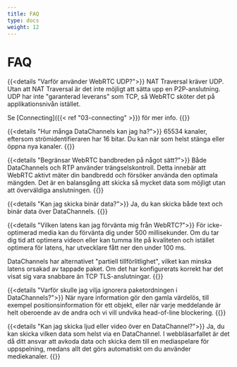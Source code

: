 ```yaml
---
title: FAQ
type: docs
weight: 12
---
```


# FAQ

{{<details "Varför använder WebRTC UDP?">}}
NAT Traversal kräver UDP. Utan att NAT Traversal är det inte möjligt att sätta upp en P2P-anslutning. UDP har inte "garanterad leverans" som TCP, så WebRTC sköter det på
applikationsnivån istället.

Se [Connecting]({{< ref "03-connecting" >}}) för mer info.
{{</details>}}

{{<details "Hur många DataChannels kan jag ha?">}}
65534 kanaler, eftersom strömidentifieraren har 16 bitar. Du kan när som helst stänga eller öppna nya kanaler.
{{</details>}}

{{<details "Begränsar WebRTC bandbreden på något sätt?">}}
Både DataChannels och RTP använder trängselskontroll. Detta innebär att WebRTC aktivt mäter 
din bandbredd och försöker använda den optimala mängden. Det är en balansgång att skicka så mycket data som möjligt
utan att överväldiga anslutningen.
{{</details>}}

{{<details "Kan jag skicka binär data?">}}
Ja, du kan skicka både text och binär data över DataChannels.
{{</details>}}

{{<details "Vilken latens kan jag förvänta mig från WebRTC?">}}
För icke-optimerad media kan du förvänta dig under 500 millisekunder. Om du tar dig tid att optimera videon eller kan tumma lite på kvaliteten
och istället optimera för latens, har utvecklare fått ner den under 100 ms.

DataChannels har alternativet "partiell tillförlitlighet", vilket kan minska latens orsakad av
tappade paket. Om det har konfigurerats korrekt har det visat sig vara snabbare än TCP TLS-anslutningar.
{{</details>}}

{{<details "Varför skulle jag vilja ignorera paketordningen i DataChannels?">}}
När nyare information gör den gamla värdelös, till exempel positionsinformation för ett
objekt, eller när varje meddelande är helt oberoende av de andra och vi vill undvika
head-of-line blockering.
{{</details>}}

{{<details "Kan jag skicka ljud eller video över en DataChannel?">}}
Ja, du kan skicka vilken data som helst via en DataChannel. I webbläsarfallet är det då ditt
ansvar att avkoda data och skicka dem till en mediaspelare för uppspelning, medans allt
det görs automatiskt om du använder mediekanaler.
{{</details>}}
